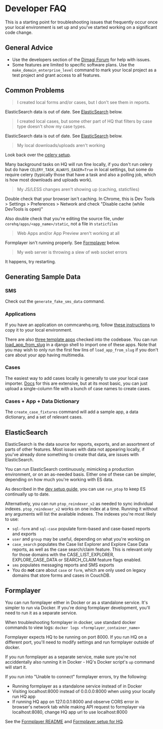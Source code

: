 # Developer FAQ

This is a starting point for troubleshooting issues that frequently occur once your local environment
is set up and you've started working on a significant code change.

## General Advice

- Use the developers section of the [Dimagi Forum](https://forum.dimagi.com/) for help with issues.
- Some features are limited to specific software plans. Use the `make_domain_enterprise_level` command
to mark your local project as a test project and grant access to all features.

## Common Problems
> I created local forms and/or cases, but I don't see them in reports.

ElasticSearch data is out of date. See [ElasticSearch](https://github.com/dimagi/commcare-hq/blob/master/DEV_FAQ.md#elasticsearch) below.

> I created local cases, but some other part of HQ that filters by case type doesn't show my case types.

ElasticSearch data is out of date. See [ElasticSearch](https://github.com/dimagi/commcare-hq/blob/master/DEV_FAQ.md#elasticsearch) below.

> My local downloads/uploads aren't working

Look back over the [celery setup](https://github.com/dimagi/commcare-hq/blob/master/DEV_SETUP.md#running-commcare-hq).

Many background tasks on HQ will run fine locally, if you don't run celery but do have `CELERY_TASK_ALWAYS_EAGER=True` in local settings, but some do require celery (typically those that have a task and also a polling job, which is how most downloads and uploads work).

> My JS/LESS changes aren't showing up (caching, staticfiles)

Double check that your browser isn't caching. In Chrome, this is Dev Tools > Settings > Preferences > Network and check "Disable cache (while DevTools is open)"

Also double check that you're editing the source file, under `corehq/apps/<app_name>/static`, not a file in `staticfiles`

> Web Apps and/or App Preview aren't working at all

Formplayer isn't running properly. See [Formplayer](https://github.com/dimagi/commcare-hq/blob/master/DEV_FAQ.md#formplayer) below.

> My web server is throwing a slew of web socket errors

It happens, try restarting.

## Generating Sample Data

### SMS

Check out the `generate_fake_sms_data` command.

### Applications

If you have an application on commcarehq.org, follow [these instructions](https://confluence.dimagi.com/display/commcarepublic/Copying+an+Application+between+Projects+or+Servers) to copy it to your local environment.

There are also [three template apps](https://github.com/dimagi/commcare-hq/tree/master/corehq/apps/app_manager/static/app_manager/template_apps) checked into the codebase.
You can run [load_app_from_slug](https://github.com/dimagi/commcare-hq/blob/6021df8639dc0053c8dbdbb8690993be708776c5/corehq/apps/app_manager/views/apps.py#L510) in a django shell to import one of these apps. Note that you may wish to only run the first few lins of `load_app_from_slug` if you don't care about your app having multimedia.

### Cases

The easiest way to add cases locally is generally to use your local case importer. [Docs](https://confluence.dimagi.com/display/commcarepublic/Importing+Cases+Using+Excel)
for this are extensive, but at its most basic, you can just upload a single-column file with a bunch of case names to create cases.

### Cases + App + Data Dictionary

The `create_case_fixtures` command will add a sample app, a data dictionary, and a set of relevant cases.

## ElasticSearch

ElasticSearch is the data source for reports, exports, and an assortment of parts of other features.
Most issues with data not appearing locally, if you've already done something to create that data, are issues with ElasticSearch.

You can run ElasticSearch continuously, mimicking a production environment, or on an as-needed basis. Either one of these can be simpler,
depending on how much you're working with ES data.

As described in the [dev setup guide](https://github.com/dimagi/commcare-hq/blob/master/DEV_SETUP.md#running-commcare-hq), you can
use `run_ptop` to keep ES continually up to date.

Alternatively, you can run `ptop_reindexer_v2` as needed to sync individual indexes. `ptop_reindexer_v2` works on one index at a time.
Running it without any arguments will list the available indexes. The indexes you're most likely to use:
+ `sql-form` and `sql-case` populate form-based and case-based reports and exports
+ `user` and `group` may be useful, depending on what you're working on
+ `case_search` populates the Case list Explorer and Explore Case Data reports, as well as the case search/claim feature. This is relevant only for those domains with the CASE_LIST_EXPLORER, EXPLORE_CASE_DATA or SEARCH_CLAIM feature flags enabled.
+ `sms` populates messaging reports and SMS exports
+ You do **not** care about `case` or `form`, which are only used on legacy domains that store forms and cases in CouchDB.

## Formplayer

You can run formplayer either in Docker or as a standalone service. It's simpler to run via Docker.
If you're doing formplayer development, you'll need to run it as a separate service.

When troubleshooting formplayer in docker, use standard docker commands to view logs: `docker logs <formplayer_container_name>`

Formplayer expects HQ to be running on port 8000. If you run HQ on a different port, you'll need to modify settings and run formplayer outside of docker.

If you run formplayer as a separate service, make sure you're not acciddentally also running it in Docker - HQ's Docker script's `up` command will start it.

If you run into "Unable to connect" formplayer errors, try the following:
- Running formplayer as a standalone service instead of in Docker
- Visiting localhost:8000 instead of 0.0.0.0:8000 when using your locally run HQ app
- If running HQ app on 127.0.0.1:8000 and observe CORS error in browser's network tab while making API request to formplayer via localhost:8080, change HQ app url to use localhost:8000

See the [Formplayer README](https://github.com/dimagi/formplayer/blob/master/README.md)
and [Formplayer setup for HQ](https://github.com/dimagi/commcare-hq/blob/master/DEV_SETUP.md#formplayer).
